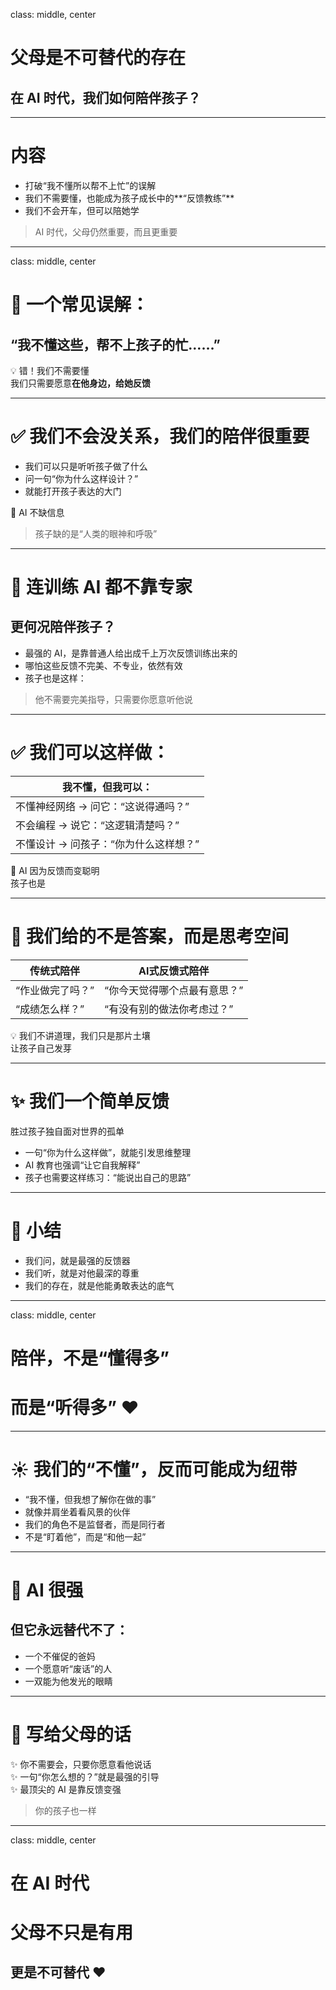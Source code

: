 class: middle, center
# 父母是不可替代的存在  
## 在 AI 时代，我们如何陪伴孩子？

---

# 内容

- 打破“我不懂所以帮不上忙”的误解  
- 我们不需要懂，也能成为孩子成长中的**“反馈教练”**  
- 我们不会开车，但可以陪她学  
> AI 时代，父母仍然重要，而且更重要

---

class: middle, center
# 🧭 一个常见误解：

## “我不懂这些，帮不上孩子的忙……”  
💡 错！我们不需要懂  
我们只需要愿意**在他身边，给她反馈**

---

# ✅ 我们不会没关系，我们的陪伴很重要

- 我们可以只是听听孩子做了什么  
- 问一句“你为什么这样设计？”  
- 就能打开孩子表达的大门

🎯 AI 不缺信息  
> 孩子缺的是“人类的眼神和呼吸”

---

# 🤖 连训练 AI 都不靠专家  
## 更何况陪伴孩子？

- 最强的 AI，是靠普通人给出成千上万次反馈训练出来的  
- 哪怕这些反馈不完美、不专业，依然有效  
- 孩子也是这样：  
> 他不需要完美指导，只需要你愿意听他说

---

# ✅ 我们可以这样做：

| 我不懂，但我可以：         |
|----------------------------|
| 不懂神经网络 → 问它：“这说得通吗？” |
| 不会编程 → 说它：“这逻辑清楚吗？”   |
| 不懂设计 → 问孩子：“你为什么这样想？” |

🎯 AI 因为反馈而变聪明  
孩子也是

---

# 🧩 我们给的不是答案，而是思考空间

| 传统式陪伴      | AI式反馈式陪伴            |
|----------------|--------------------------|
| “作业做完了吗？” | “你今天觉得哪个点最有意思？” |
| “成绩怎么样？”  | “有没有别的做法你考虑过？”     |

💡 我们不讲道理，我们只是那片土壤  
让孩子自己发芽

---

# ✨ 我们一个简单反馈  
胜过孩子独自面对世界的孤单

- 一句“你为什么这样做”，就能引发思维整理  
- AI 教育也强调“让它自我解释”  
- 孩子也需要这样练习：“能说出自己的思路”

---

# 🎤 小结

- 我们问，就是最强的反馈器  
- 我们听，就是对他最深的尊重  
- 我们的存在，就是他能勇敢表达的底气

---

class: middle, center
# 陪伴，不是“懂得多”  
# 而是“听得多” ❤️

---

# ☀️ 我们的“不懂”，反而可能成为纽带

- “我不懂，但我想了解你在做的事”  
- 就像并肩坐着看风景的伙伴  
- 我们的角色不是监督者，而是同行者  
- 不是“盯着他”，而是“和他一起”

---

# 🌱 AI 很强  
## 但它永远替代不了：

- 一个不催促的爸妈  
- 一个愿意听“废话”的人  
- 一双能为他发光的眼睛

---

# 🎁 写给父母的话

✨ 你不需要会，只要你愿意看他说话  
✨ 一句“你怎么想的？”就是最强的引导  
✨ 最顶尖的 AI 是靠反馈变强  
> 你的孩子也一样

---

class: middle, center
# 在 AI 时代  
# 父母不只是有用  
## 更是不可替代 ❤️
